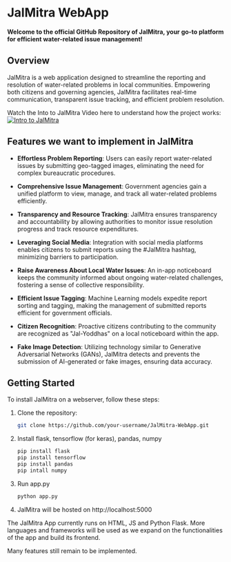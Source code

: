 # JalMitra WebApp

**Welcome to the official GitHub Repository of JalMitra, your go-to platform for efficient water-related issue management!**

## Overview

JalMitra is a web application designed to streamline the reporting and resolution of water-related problems in local communities. Empowering both citizens and governing agencies, JalMitra facilitates real-time communication, transparent issue tracking, and efficient problem resolution.

Watch the Into to JalMitra Video here to understand how the project works:
[![Intro to JalMitra](https://img.youtube.com/vi/kWgDd_jb3Xo/0.jpg)](https://www.youtube.com/watch?v=kWgDd_jb3Xo)

## Features we want to implement in JalMitra

- **Effortless Problem Reporting**: Users can easily report water-related issues by submitting geo-tagged images, eliminating the need for complex bureaucratic procedures.

- **Comprehensive Issue Management**: Government agencies gain a unified platform to view, manage, and track all water-related problems efficiently.

- **Transparency and Resource Tracking**: JalMitra ensures transparency and accountability by allowing authorities to monitor issue resolution progress and track resource expenditures.

- **Leveraging Social Media**: Integration with social media platforms enables citizens to submit reports using the #JalMitra hashtag, minimizing barriers to participation.

- **Raise Awareness About Local Water Issues**: An in-app noticeboard keeps the community informed about ongoing water-related challenges, fostering a sense of collective responsibility.

- **Efficient Issue Tagging**: Machine Learning models expedite report sorting and tagging, making the management of submitted reports efficient for government officials.

- **Citizen Recognition**: Proactive citizens contributing to the community are recognized as "Jal-Yoddhas" on a local noticeboard within the app.

- **Fake Image Detection**: Utilizing technology similar to Generative Adversarial Networks (GANs), JalMitra detects and prevents the submission of AI-generated or fake images, ensuring data accuracy.

## Getting Started

To install JalMitra on a webserver, follow these steps:
1. Clone the repository:
   ```bash
   git clone https://github.com/your-username/JalMitra-WebApp.git
2. Install flask, tensorflow (for keras), pandas, numpy
   ```python
   pip install flask
   pip install tensorflow
   pip install pandas
   pip intall numpy
3. Run app.py
   ```python
   python app.py
4. JalMitra will be hosted on http://localhost:5000

The JalMitra App currently runs on HTML, JS and Python Flask. More languages and frameworks will be used as we expand on the functionalities of the app and build its frontend.

Many features still remain to be implemented.
